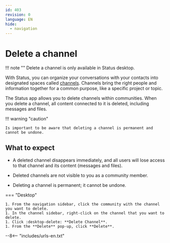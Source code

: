 ```yaml
---
id: 403
revision: 0
language: EN
hide:
  - navigation
---
```


# Delete a channel

!!! note ""
    Delete a channel is only available in Status desktop.

With Status, you can organize your conversations with your contacts into designated spaces called [channels](channels-your-quick-start-guide.md). Channels bring the right people and information together for a common purpose, like a specific project or topic.

The Status app allows you to delete channels within communities. When you delete a channel, all content connected to it is deleted, including messages and files.

!!! warning "caution"

    Is important to be aware that deleting a channel is permanent and cannot be undone.

## What to expect

* A deleted channel disappears immediately, and all users will lose access to that channel and its content (messages and files).

* Deleted channels are not visible to you as a community member.

* Deleting a channel is permanent; it cannot be undone.

=== "Desktop"

    1. From the navigation sidebar, click the community with the channel you want to delete.
    1. In the channel sidebar, right-click on the channel that you want to delete.
    1. Click :desktop-delete: **Delete Channel**.
    1. From the **Delete** pop-up, click **Delete**.

--8<-- "includes/urls-en.txt"

